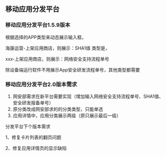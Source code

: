 ## 移动应用分发平台

### 移动应用分发平台1.5.9版本

根据选择的APP类型来动态展示输入框，

 海康运营-上架应用商店，则展示：SHA1值 类型是，

xxx-上架应用商店，则展示：网络安全支持流程单号 

除设备端运行软件不用展示App安全研发流程单号，其他类型都需要



### 移动应用分发平台2.0版本需求

1. 网安部需求在新平台需要实现（增加输入网络安全支持流程单号、SHA1值、安全研发报备单号）
2. 原分类改成网安部求的的分类类型，只能单选
3. 应用详情中，应用分类展示两级（原只展示最后一级）



分发平台下个版本需求

1、修复卡片列表的翻页问题

2、修复应用详情页的显示缺陷


